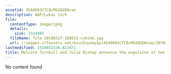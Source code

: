 ```yaml
---
assetid: 45A9003CfC8cMG4QGEWcwe
description: AAP/Lukas Coch
file:
  contentType: image/jpeg
  details:
    size: 3324485
  fileName: file-20180327-188622-cuhzme.jpg
  url: //images.ctfassets.net/bsux5spekp1p/45A9003CfC8cMG4QGEWcwe/2078af7a41751ad0fda47e24757d106d/file-20180327-188622-cuhzme.jpg
lastmodified: 1524652336.813471
title: Malcolm Turnbull and Julie Bishop announce the expulsion of two Russian diplomats.
---
```

No content found